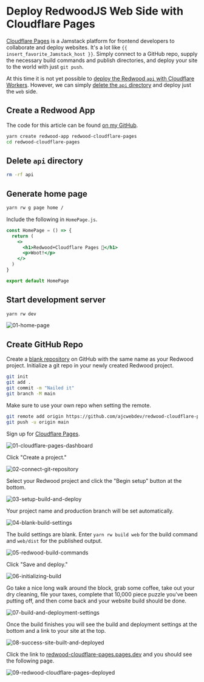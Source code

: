 # Deploy RedwoodJS Web Side with Cloudflare Pages

[Cloudflare Pages](https://pages.cloudflare.com/) is a Jamstack platform for frontend developers to collaborate and deploy websites. It's a lot like `{{ insert_favorite_Jamstack_host }}`. Simply connect to a GitHub repo, supply the necessary build commands and publish directories, and deploy your site to the world with just `git push`.

At this time it is not yet possible to [deploy the Redwood `api` with Cloudflare Workers](https://community.redwoodjs.com/t/running-redwoodjs-on-cloudflare-workers/2013/2). However, we can simply [delete the `api` directory](https://redwoodjs.com/cookbook/disable-api-database#remove-the-api-directory) and deploy just the `web` side.

## Create a Redwood App

The code for this article can be found [on my GitHub](https://github.com/ajcwebdev/redwood-cloudflare-pages).

```bash
yarn create redwood-app redwood-cloudflare-pages
cd redwood-cloudflare-pages
```

## Delete `api` directory

```bash
rm -rf api
```

## Generate home page

```bash
yarn rw g page home /
```

Include the following in `HomePage.js`.

```jsx
const HomePage = () => {
  return (
    <>
      <h1>Redwood+Cloudflare Pages 🚀</h1>
      <p>Woot!</p>
    </>
  )
}

export default HomePage
```

## Start development server

```bash
yarn rw dev
```

![01-home-page](https://dev-to-uploads.s3.amazonaws.com/uploads/articles/gydskwsvcrqggh06t8nu.png)

## Create GitHub Repo

Create a [blank repository](https://repo.new/) on GitHub with the same name as your Redwood project. Initialize a git repo in your newly created Redwood project.

```bash
git init
git add .
git commit -m "Nailed it"
git branch -M main
```

Make sure to use your own repo when setting the remote.

```bash
git remote add origin https://github.com/ajcwebdev/redwood-cloudflare-pages.git
git push -u origin main
```

Sign up for [Cloudflare Pages](https://pages.cloudflare.com/).

![01-cloudflare-pages-dashboard](https://dev-to-uploads.s3.amazonaws.com/uploads/articles/a8v738niu7rzglxdhey3.png)

Click "Create a project."

![02-connect-git-repository](https://dev-to-uploads.s3.amazonaws.com/uploads/articles/acazjqgeohulu708dh2l.png)

Select your Redwood project and click the "Begin setup" button at the bottom.

![03-setup-build-and-deploy](https://dev-to-uploads.s3.amazonaws.com/uploads/articles/rdy6btnz50g4xsj9oc94.png)

Your project name and production branch will be set automatically.

![04-blank-build-settings](https://dev-to-uploads.s3.amazonaws.com/uploads/articles/62o3bczyjj7qrco8x1qi.png)

The build settings are blank. Enter `yarn rw build web` for the build command and `web/dist` for the published output.

![05-redwood-build-commands](https://dev-to-uploads.s3.amazonaws.com/uploads/articles/ev5cv0w59kawhbagre21.png)

Click "Save and deploy."

![06-initializing-build](https://dev-to-uploads.s3.amazonaws.com/uploads/articles/t1gvisf2yie9bopvr9hj.png)

Go take a nice long walk around the block, grab some coffee, take out your dry cleaning, file your taxes, complete that 10,000 piece puzzle you've been putting off, and then come back and your website build should be done.

![07-build-and-deployment-settings](https://dev-to-uploads.s3.amazonaws.com/uploads/articles/78g9mstln40tjwjvndpq.png)

Once the build finishes you will see the build and deployment settings at the bottom and a link to your site at the top.

![08-success-site-built-and-deployed](https://dev-to-uploads.s3.amazonaws.com/uploads/articles/4ak5b7kse23ebhmnoke9.png)

Click the link to [redwood-cloudflare-pages.pages.dev](https://redwood-cloudflare-pages.pages.dev/) and you should see the following page.

![09-redwood-cloudflare-pages-deployed](https://dev-to-uploads.s3.amazonaws.com/uploads/articles/0pgiq37mfzk9gkuk8uqo.png)

